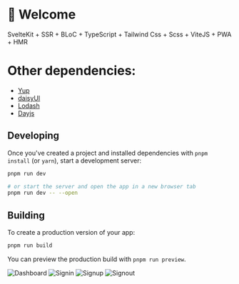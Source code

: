 # 🚀 Welcome

SvelteKit + SSR + BLoC + TypeScript + Tailwind Css + Scss + ViteJS + PWA + HMR

# Other dependencies:

- [Yup](https://github.com/jquense/yup)
- [daisyUI](https://github.com/saadeghi/daisyui)
- [Lodash](https://github.com/lodash/lodash)
- [Dayjs](https://github.com/iamkun/dayjs)

## Developing

Once you've created a project and installed dependencies with `pnpm install` (or `yarn`), start a development server:

```bash
pnpm run dev

# or start the server and open the app in a new browser tab
pnpm run dev -- --open
```

## Building

To create a production version of your app:

```bash
pnpm run build
```

You can preview the production build with `pnpm run preview`.

![Dashboard](https://user-images.githubusercontent.com/5238989/183947001-81f0b3bf-7507-4ebd-8748-839e4caf1067.png)
![Signin](https://user-images.githubusercontent.com/5238989/182401589-a927fd30-11a1-4933-9d32-2bcd3f857a7b.png)
![Signup](https://user-images.githubusercontent.com/5238989/182401554-1e1b1736-f052-4010-b8a8-912e1b65ffc0.png)
![Signout](https://user-images.githubusercontent.com/5238989/182401615-7a683ba1-48c8-47b9-9f62-1a3f346624bc.png)
